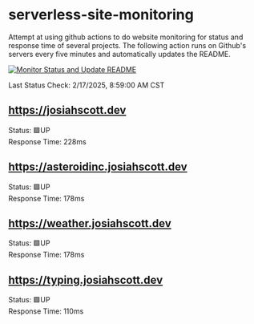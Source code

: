# serverless-site-monitoring
Attempt at using github actions to do website monitoring for status and response time of several projects. The following action runs on Github's servers every five minutes and automatically updates the README.  

[![Monitor Status and Update README](https://github.com/JosiahSco/serverless-site-monitoring/actions/workflows/monitor.yaml/badge.svg)](https://github.com/JosiahSco/serverless-site-monitoring/actions/workflows/monitor.yaml)

Last Status Check: 2/17/2025, 8:59:00 AM CST

## https://josiahscott.dev
Status: 🟩UP  
Response Time: 228ms

## https://asteroidinc.josiahscott.dev
Status: 🟩UP  
Response Time: 178ms

## https://weather.josiahscott.dev
Status: 🟩UP  
Response Time: 178ms

## https://typing.josiahscott.dev
Status: 🟩UP  
Response Time: 110ms


